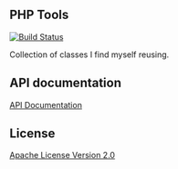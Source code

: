 ## PHP Tools

[![Build Status](https://travis-ci.org/rzajac/phptools.svg?branch=master)](https://travis-ci.org/rzajac/phptools)

Collection of classes I find myself reusing.

## API documentation

[API Documentation](docs/index.md)

## License

[Apache License Version 2.0](LICENSE)
